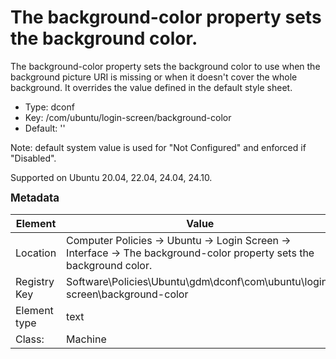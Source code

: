 # The background-color property sets the background color.

The background-color property sets the background color to use when the background picture URI is missing or when it doesn't cover the whole background. It overrides the value defined in the default style sheet.

- Type: dconf
- Key: /com/ubuntu/login-screen/background-color
- Default: ''

Note: default system value is used for "Not Configured" and enforced if "Disabled".

Supported on Ubuntu 20.04, 22.04, 24.04, 24.10.



<span style="font-size: larger;">**Metadata**</span>

| Element      | Value            |
| ---          | ---              |
| Location     | Computer Policies -> Ubuntu -> Login Screen -> Interface -> The background-color property sets the background color.    |
| Registry Key | Software\Policies\Ubuntu\gdm\dconf\com\ubuntu\login-screen\background-color         |
| Element type | text |
| Class:       | Machine       |
